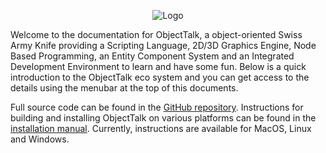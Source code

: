 <div align="center">

![Logo](img/logo-small.png)

</div>

Welcome to the documentation for ObjectTalk, a object-oriented
Swiss Army Knife providing a Scripting Language, 2D/3D Graphics Engine,
Node Based Programming, an Entity Component System and an
Integrated Development Environment to learn and have some fun.
Below is a quick introduction to the ObjectTalk eco system and
you can get access to the details using the menubar at the
top of this documents.

Full source code can be found in the
[GitHub repository](https://github.com/goossens/ObjectTalk).
Instructions for building and installing ObjectTalk on various platforms
can be found in the [installation manual](installation.html).
Currently, instructions are available for MacOS, Linux and Windows.
